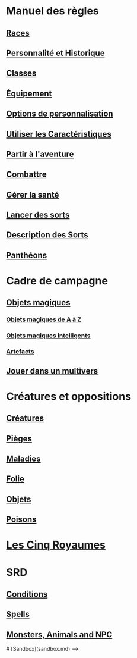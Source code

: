 
# Manuel des règles
<!--
## [Création du personnage]
-->
## [Races](races_hd.md)

## [Personnalité et Historique](personnality_background_hd.md)

## [Classes](classes_hd.md)

## [Équipement](equipment_hd.md)

## [Options de personnalisation](custom_options_hd.md)

## [Utiliser les Caractéristiques](abilities_hd.md)

## [Partir à l'aventure](adventure_hd.md)

## [Combattre](combat_hd.md)

## [Gérer la santé](manage_health_hd.md)

## [Lancer des sorts](spellcasting_hd.md)

## [Description des Sorts](spells_hd.md)

## [Panthéons](pantheons_hd.md)

<!--br-->

# Cadre de campagne

## [Objets magiques](magicitems_hd.md)

### [Objets magiques de A à Z](magicitems_az_hd.md)

### [Objets magiques intelligents](sentient_magicitems_hd.md)

### [Artefacts](artifacts_hd.md)

## [Jouer dans un multivers](planes_hd.md)

<!--br-->

# Créatures et oppositions

## [Créatures](monsters_hd.md)

## [Pièges](traps_hd.md)

## [Maladies](diseases_hd.md)

## [Folie](madness_hd.md)

## [Objets](objects_hd.md)

## [Poisons](poisons_hd.md)

<!--br-->

# [Les Cinq Royaumes](l5r_index_hd.md)

<!--br-->

# SRD

## [Conditions](conditions_vo.md)

## [Spells](spells_vo.md)

## [Monsters, Animals and NPC](monsters_vo.md)

<!--  <!--br--># [Sandbox](sandbox.md) -->
